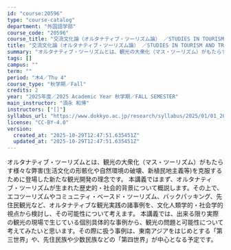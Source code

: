 ```yaml
---
id: "course:20596"
type: "course-catalog"
department: "外国語学部"
course_code: "20596"
course_title: "交流文化論（オルタナティブ・ツーリズム論） ／STUDIES IN TOURISM AND TRANSNATIONAL"
title: "交流文化論（オルタナティブ・ツーリズム論） ／STUDIES IN TOURISM AND TRANSNATIONAL"
summary: "オルタナティブ・ツーリズムとは、観光の大衆化（マス・ツーリズム）がもたらす様々な弊害(生活文化の形骸化や自然環境の破壊、新植民地主義等)を克服するために登場した新たな観光開発の理念です。 本講義ではまず、オルタナティブ・ツーリズムが生まれた…"
tags: []
campus: ""
term: ""
period: "木4／Thu 4"
course_type: "秋学期／Fall"
credits: 2
year: "2025年度／2025 Academic Year 秋学期／FALL SEMESTER"
main_instructor: "須永 和博"
instructors: ["[]"]
syllabus_url: "https://www.dokkyo.ac.jp/research/syllabus/2025/01/01_20596_ja_JP.html"
license: "CC-BY-4.0"
version:
  created_at: "2025-10-29T12:47:51.635451Z"
  updated_at: "2025-10-29T12:47:51.635451Z"
---
```

オルタナティブ・ツーリズムとは、観光の大衆化（マス・ツーリズム）がもたらす様々な弊害(生活文化の形骸化や自然環境の破壊、新植民地主義等)を克服するために登場した新たな観光開発の理念です。 本講義ではまず、オルタナティブ・ツーリズムが生まれた歴史的・社会的背景について概説します。その上で、エコツーリズムやコミュニティ・ベースド・ツーリズム、バックパッキング、先住民観光など、オルタナティブな観光実践の諸事例を、文化人類学的・社会学的視点から検討し、その可能性について考えます。 本講義では、出来る限り実際の観光の現場で生じている個別具体的な事例から、観光の問題と可能性について考えてみたいと思います。その際に扱う事例は、東南アジアをはじめとする「第三世界」や、先住民族や少数民族などの「第四世界」が中心となる予定です。
